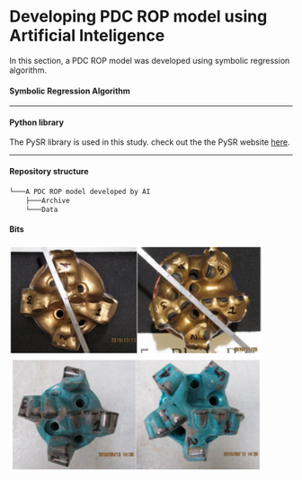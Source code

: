 # Developing PDC ROP model using Artificial Inteligence

In this section, a PDC ROP model was developed using symbolic regression algorithm. 

#### Symbolic Regression Algorithm


---

#### Python library

The PySR library is used in this study. check out the the PySR website [here](https://pysr.readthedocs.io/en/latest/docs/getting-started/).

---
#### Repository structure

```
└───A PDC ROP model developed by AI
    ├───Archive
    └───Data
```

#### Bits 



<p align="left">
  <img  width="450" src="Images/NOV_bits.PNG" >
  <img  width="450" src="Images/Ulterra_bits.PNG" >
</p>

